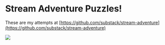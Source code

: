 # Stream Adventure Puzzles!

These are my attempts at [https://github.com/substack/stream-adventure](https://github.com/substack/stream-adventure)

![](https://pbs.twimg.com/media/BuZttPgIQAEmN6a.png)
